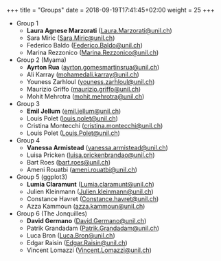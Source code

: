 +++
title = "Groups"
date =  2018-09-19T17:41:45+02:00
weight = 25
+++

* Group 1
    - **Laura Agnese Marzorati** (<Laura.Marzorati@unil.ch>)
    - Sara Miric (<Sara.Miric@unil.ch>)
    - Federico Baldo (<Federico.Baldo@unil.ch>)
    - Marina Rezzonico (<Marina.Rezzonico@unil.ch>)
* Group 2 (Myama)
    - **Ayrton Rua** (<ayrton.gomesmartinsrua@unil.ch>)
    - Ali Karray (<mohamedali.karray@unil.ch>)
    - Youness Zarhloul (<youness.zarhloul@unil.ch>)
    - Maurizio Griffo (<maurizio.griffo@unil.ch>)
    - Mohit Mehrotra (<mohit.mehrotra@unil.ch>)
* Group 3 
    - **Emil Jellum** (<emil.jellum@unil.ch>)
    - Louis Polet (<louis.polet@unil.ch>)
    - Cristina Montecchi (<cristina.montecchi@unil.ch>)
    - Louis Polet (<Louis.Polet@unil.ch>)
* Group 4 
    - **Vanessa Armistead** (<vanessa.armistead@unil.ch>)
    - Luisa Pricken (<luisa.prickenbrandao@unil.ch>)
    - Bart Roes (<bart.roes@unil.ch>)
    - Ameni Rouatbi (<ameni.rouatbi@unil.ch>)
* Group 5 (ggplot3)
    - **Lumia Claramunt** (<Lumia.claramunt@unil.ch>)
    - Julien Kleinmann (<Julien.kleinmann@unil.ch>)
    - Constance Havret (<Constance.havret@unil.ch>)
    - Azza Kammoun (<azza.kammoun@unil.ch>)
* Group 6 (The Jonquilles)
    - **David Germano** (<David.Germano@unil.ch>)
    - Patrik Grandadam (<Patrik.Grandadam@unil.ch>)
    - Luca Bron (<Luca.Bron@unil.ch>)
    - Edgar Raisin (<Edgar.Raisin@unil.ch>)
    - Vincent Lomazzi (<Vincent.Lomazzi@unil.ch>)

